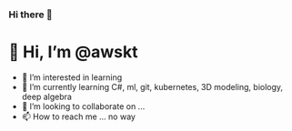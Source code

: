 ### Hi there 👋

<!--
**awskt/awskt** is a ✨ _special_ ✨ repository because its `README.md` (this file) appears on your GitHub profile.

Here are some ideas to get you started:

- 🔭 I’m currently working on ...
- 🌱 I’m currently learning ...
- 👯 I’m looking to collaborate on ...
- 🤔 I’m looking for help with ...
- 💬 Ask me about ...
- 📫 How to reach me: ...
- 😄 Pronouns: ...
- ⚡ Fun fact: ...
-->
# 👋 Hi, I’m @awskt
- 👀 I’m interested in learning
- 🌱 I’m currently learning C#, ml, git, kubernetes, 3D modeling, biology, deep algebra
- 💞️ I’m looking to collaborate on ...
- 📫 How to reach me ... no way

<!---
awskt/awskt is a ✨ special ✨ repository because its `README.md` (this file) appears on your GitHub profile.
You can click the Preview link to take a look at your changes.
--->
